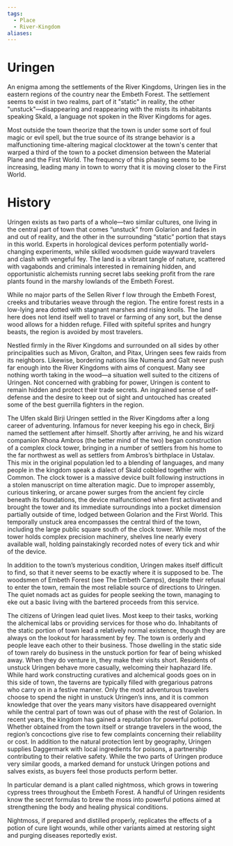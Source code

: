 ```yaml
---
tags:
  - Place
  - River-Kingdom
aliases:
---
```

# Uringen
An enigma among the settlements of the River Kingdoms, Uringen lies in the eastern regions of the country near the Embeth Forest. The settlement seems to exist in two realms, part of it "static" in reality, the other "unstuck"—disappearing and reappearing with the mists its inhabitants speaking Skald, a language not spoken in the River Kingdoms for ages.

Most outside the town theorize that the town is under some sort of foul magic or evil spell, but the true source of its strange behavior is a malfunctioning time-altering magical clocktower at the town's center that warped a third of the town to a pocket dimension between the Material Plane and the First World. The frequency of this phasing seems to be increasing, leading many in town to worry that it is moving closer to the First World. 
# History
Uringen exists as two parts of a whole—two similar cultures, one living in the central part of town that comes “unstuck” from Golarion and fades in and out of reality, and the other in the surrounding “static” portion that stays in this world. Experts in horological devices perform potentially world-changing experiments, while skilled woodsmen guide wayward travelers and clash with vengeful fey. The land is a vibrant tangle of nature, scattered with vagabonds and criminals interested in remaining hidden, and opportunistic alchemists running secret labs seeking profit from the rare plants found in the marshy lowlands of the Embeth Forest.

While no major parts of the Sellen River f low through the Embeth Forest, creeks and tributaries weave through the region. The entire forest rests in a low-lying area dotted with stagnant marshes and rising knolls. The land here does not lend itself well to travel or farming of any sort, but the dense wood allows for a hidden refuge. Filled with spiteful sprites and hungry beasts, the region is avoided by most travelers.

Nestled firmly in the River Kingdoms and surrounded on all sides by other principalities such as Mivon, Gralton, and Pitax, Uringen sees few raids from its neighbors. Likewise, bordering nations like Numeria and Galt never push far enough into the River Kingdoms with aims of conquest. Many see nothing worth taking in the wood—a situation well suited to the citizens of Uringen. Not concerned with grabbing for power, Uringen is content to remain hidden and protect their trade secrets. An ingrained sense of self-defense and the desire to keep out of sight and untouched has created some of the best guerrilla fighters in the region.

The Ulfen skald Birji Uringen settled in the River Kingdoms after a long career of adventuring. Infamous for never keeping his ego in check, Birji named the settlement after himself. Shortly after arriving, he and his wizard companion Rhona Ambros (the better mind of the two) began construction of a complex clock tower, bringing in a number of settlers from his home to the far northwest as well as settlers from Ambros’s birthplace in Ustalav. This mix in the original population led to a blending of languages, and many people in the kingdom speak a dialect of Skald cobbled together with Common. The clock tower is a massive device built following instructions in a stolen manuscript on time alteration magic. Due to improper assembly, curious tinkering, or arcane power surges from the ancient fey circle beneath its foundations, the device malfunctioned when first activated and brought the tower and its immediate surroundings into a pocket dimension partially outside of time, lodged between Golarion and the First World. This temporally unstuck area encompasses the central third of the town, including the large public square south of the clock tower. While most of the tower holds complex precision machinery, shelves line nearly every available wall, holding painstakingly recorded notes of every tick and whir of the device.

In addition to the town’s mysterious condition, Uringen makes itself difficult to find, so that it never seems to be exactly where it is supposed to be. The woodsmen of Embeth Forest (see The Embeth Camps), despite their refusal to enter the town, remain the most reliable source of directions to Uringen. The quiet nomads act as guides for people seeking the town, managing to eke out a basic living with the bartered proceeds from this service.

The citizens of Uringen lead quiet lives. Most keep to their tasks, working the alchemical labs or providing services for those who do. Inhabitants of the static portion of town lead a relatively normal existence, though they are always on the lookout for harassment by fey. The town is orderly and people leave each other to their business. Those dwelling in the static side of town rarely do business in the unstuck portion for fear of being whisked away. When they do venture in, they make their visits short. Residents of unstuck Uringen behave more casually, welcoming their haphazard life. While hard work constructing curatives and alchemical goods goes on in this side of town, the taverns are typically filled with gregarious patrons who carry on in a festive manner. Only the most adventurous travelers choose to spend the night in unstuck Uringen’s inns, and it is common knowledge that over the years many visitors have disappeared overnight while the central part of town was out of phase with the rest of Golarion. In recent years, the kingdom has gained a reputation for powerful potions. Whether obtained from the town itself or strange travelers in the wood, the region’s concoctions give rise to few complaints concerning their reliability or cost. In addition to the natural protection lent by geography, Uringen supplies Daggermark with local ingredients for poisons, a partnership contributing to their relative safety. While the two parts of Uringen produce very similar goods, a marked demand for unstuck Uringen potions and salves exists, as buyers feel those products perform better.

In particular demand is a plant called nightmoss, which grows in towering cypress trees throughout the Embeth Forest. A handful of Uringen residents know the secret formulas to brew the moss into powerful potions aimed at strengthening the body and healing physical conditions.

Nightmoss, if prepared and distilled properly, replicates the effects of a potion of cure light wounds, while other variants aimed at restoring sight and purging diseases reportedly exist.